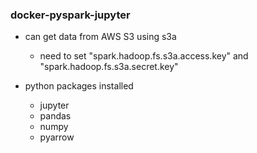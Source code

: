 ### docker-pyspark-jupyter

- can get data from AWS S3 using s3a

    - need to set "spark.hadoop.fs.s3a.access.key" and "spark.hadoop.fs.s3a.secret.key" 

- python packages installed

    - jupyter
    - pandas
    - numpy
    - pyarrow

